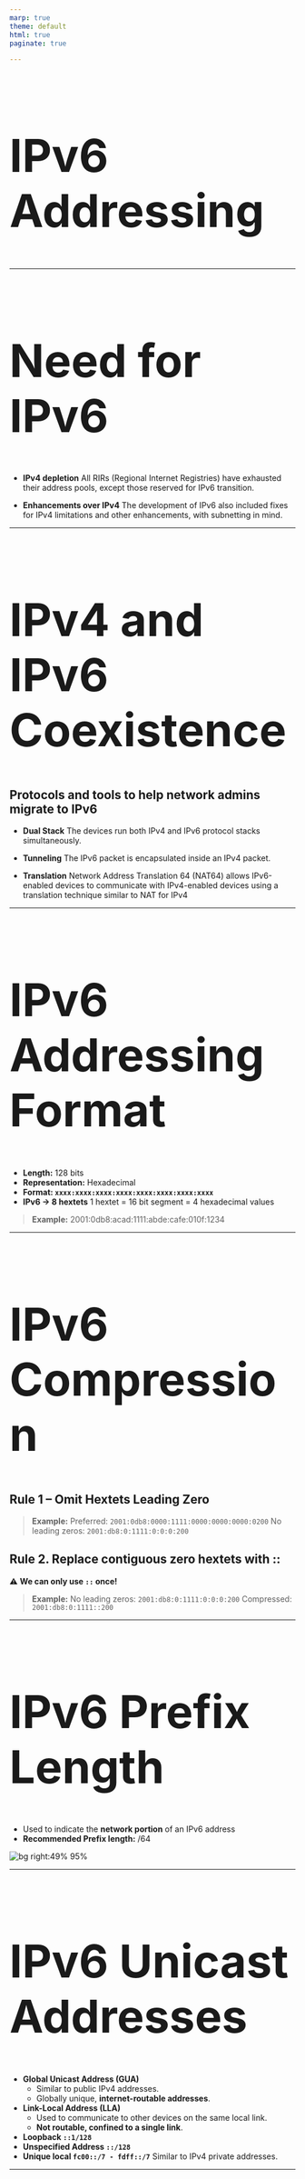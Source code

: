 ```yaml
---
marp: true
theme: default
html: true
paginate: true

---
```

<style>
img[alt~="center"] {
  display: block;
  margin: 0 auto;
}
</style>

<style scoped>
h1 {
  font-size: 80px;
}
</style>

<!-- _class: invert -->

<!-- _paginate: false -->

# IPv6 Addressing

<!-- _footer: CCNA1v7 Module 12 IPv6 Addressing -->

---

# Need for IPv6

- **IPv4 depletion**
All RIRs (Regional Internet Registries) have exhausted their address pools, except those reserved for IPv6 transition.

- **Enhancements over IPv4**
The development of IPv6 also included fixes for IPv4 limitations and other enhancements, with subnetting in mind.

<!-- We can make comments during our presentation which will be shown in the presenter tool -->

---

# IPv4 and IPv6 Coexistence

## Protocols and tools to help network admins migrate to IPv6

- **Dual Stack**
  The devices run both IPv4 and IPv6 protocol stacks simultaneously.

- **Tunneling**
  The IPv6 packet is encapsulated inside an IPv4 packet.

- **Translation**
  Network Address Translation 64 (NAT64) allows IPv6-enabled devices to communicate with IPv4-enabled devices using a translation technique similar to NAT for IPv4

---

# IPv6 Addressing Format

- **Length:** 128 bits
- **Representation:** Hexadecimal
- **Format: `xxxx:xxxx:xxxx:xxxx:xxxx:xxxx:xxxx:xxxx`**
- **IPv6 -> 8 hextets**
  1 hextet = 16 bit segment = 4 hexadecimal values

> **Example:**
> 2001:0db8:acad:1111:abde:cafe:010f:1234

---

# IPv6 Compression

## Rule 1 – Omit Hextets Leading Zero

> **Example:**
> Preferred: `2001:0db8:0000:1111:0000:0000:0000:0200`
> No leading zeros: `2001:db8:0:1111:0:0:0:200`

## Rule 2. Replace contiguous zero hextets with ::

:warning: **We can only use `::` once!**

> **Example:**
> No leading zeros: `2001:db8:0:1111:0:0:0:200`
> Compressed: `2001:db8:0:1111::200`

---

# IPv6 Prefix Length

- Used to indicate the **network portion** of an IPv6 address
- **Recommended Prefix length:** /64

![bg right:49% 95%](img/ipv6_prefix_length.png)

---

# IPv6 Unicast Addresses

- **Global Unicast Address (GUA)**
  - Similar to public IPv4 addresses.
  - Globally unique, **internet-routable addresses**.
- **Link-Local Address (LLA)**
  - Used to communicate to other devices on the same local link.
  - **Not routable, confined to a single link**.
- **Loopback `::1/128`**
- **Unspecified Address `::/128`**
- **Unique local `fc00::/7 - fdff::/7`**
  Similar to IPv4 private addresses.
---

<!-- _header: "IPv6 Unicast Adresses" -->

# IPv6 GUA

- **Currently Range:** `2000::/3` <--> `3fff::/3`
- **Global Routing Prefix** (48bits):  **Network portion.** Assigned by provider.
- **Subnet ID** (16bits): **Subnet.** To identy subnets within its site.
- **Interface ID** (64bits): **Host portion.**
- **Static GUA on a Router:** `ipv6 address 2001:db8:acada:1::1/64`

![h:250 center](img/ipv6gua.png)

---

<!-- _header: "IPv6 Unicast Adresses" -->

# IPv6 LLA

- **Range:** `fe80::/10`
- An IPv6 LLA enables a device to communicate with other IPv6-enabled devices on the same link and only on that link (subnet).
- **Cannot be routed.**
- Every IPv6-enabled network interface must have an LLA.
- **If an LLA is not configured manually on an interface, the device will automatically create one.**
- **Static LLA on a Router:** `ipv6 address fe80::1/64 link-local`
---

<!-- _header: "IPv6 Unicast Adresses" -->

# Dynamic Addressing for IPv6 GUAs

- Devices obtain addresses dynamically through **ICMPv6 messages**:
  - **Router Solicitation (RS) messages**
    - Sent by host devices to discover IPv6 routers
  - **Router Advertisement (RA) messages**
    - Sent by routers to inform hosts on how to obtain an IPv6 GUA/LLA.
  - 3 methods for configuring IPv6 GUA:
    - SLAAC
    - SLAAC with Stateless DHCPv6 server
    - Stateful DHCPv6 (no SLAAC)

---

<!-- _header: "IPv6 Unicast Adresses > Dynamic Addressing for IPv6 GUAs" -->

## Method 1: SLAAC
- Devices configure a GUA without the services of DHCPv6, obtaining the necessary information from the ICMPv6 RA messages of the local router.
- **Prefix:** provided by the RA message
- **Interface ID:** created by the device using one of these 2 methods:
  - EUI-64
  - Random generation

![h:200 center](img/method1slaac.png)

---

<!-- _header: "IPv6 Unicast Adresses > Dynamic Addressing for IPv6 GUAs" -->

## Method 2: SLAAC with Stateless DHCPv6 server
- **IPv6 GUA:** SLAAC
- **Default gateway:** Router LLA (RA source IPv6 address)
- **DNS Server and domain name:** obtained from an stateless DHCPv6 server

![h:250 center](img/method2.png)

---

<!-- _header: "IPv6 Unicast Adresses > Dynamic Addressing for IPv6 GUAs" -->

## Method 3: Stateful DHCPv6
- Similar to DHCPv4
- **IPv6 GUA, prefix length, DNS server and domain:** From Stateful DHCPv6 server
- **Default gateway:** Router LLA (RA source IPv6 address)

![h:250 center](img/method3.png)

---

<!-- _header: "IPv6 Unicast Adresses > Dynamic Addressing for IPv6 GUAs" -->

## Auto Generated Interface ID: EUI-64 Process
- Used by Linux and CISCO devices
- Split Ethernet MAC address of the client (48bits): OUI <--> Serial Number
- Insert `ff:fe` into the middle (64bits)
- Reverse from binary 0 to 1 the 7th bit

> **Example:**
> MAC: `fc:99:47:75:ce:e0`
> EUI-64 Interface ID: `fe:99:47:ff:fe:75:ce:e0`

---

<!-- _header: "IPv6 Unicast Adresses > Dynamic Addressing for IPv6 GUAs" -->

## Randomly Generated Interface ID
- Used by Windows
- **Interface ID:** Random number

:warning: Client may use DAD (Duplicate Address Detection) to ensure the uniqueness of the generated IPv6. No reply => unique.

---

<!-- _header: "IPv6 Unicast Adresses > Dynamic LLA" -->

# Dynamic LLA


- **Interface ID:**
  - Created by the device using one of these 2 methods:
    - EUI-64
    - Random generation

![h:250 center](img/dynamiclla.png)

---

<!-- _header: "IPv6 Multicast and Anycast Adresses" -->

# IPv6 Multicast

- **Prefix: `ff00::/8`**. 2 types:
  - **Well-known multicast addresses**
    - **`ff02::1` All-nodes multicast group**: All IPv6-enabled devices join
    - **`ff02::2` All-routers multicast group**: All IPv6 routers join
  - **Solicited node multicast addresses**
    - Similar to the all-nodes multicast address.

# IPv6 Anycast

- Any IPv6 unicast address that can be assigned to multiple devices.
- Routed to the nearest device having that address.

---

# IPv6 Subnetting

- A separate **Subnet ID** field in the IPv6 GUA is used to create subnets. 
- Subnet ID: **4th hextext**

![bg w:500 right:40%](img/ipv6subnetting2.png)

![h:140 center](img/ipv6subnetting.png)